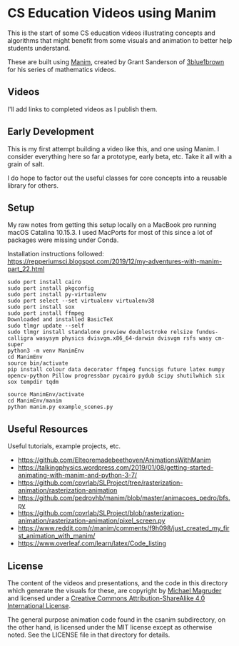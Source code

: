 # CS Education Videos using Manim

This is the start of some CS education videos illustrating concepts and algorithms that might benefit from some 
visuals and animation to better help students understand.

These are built using [Manim](https://github.com/3b1b/manim), created by Grant Sanderson of 
[3blue1brown](https://www.3blue1brown.com/) for his series of mathematics videos.

## Videos

I'll add links to completed videos as I publish them.

## Early Development

This is my first attempt building a video like this, and one using Manim. I consider everything here so far
a prototype, early beta, etc. Take it all with a grain of salt.

I do hope to factor out the useful classes for core concepts into a reusable library for others.

## Setup

My raw notes from getting this setup locally on a MacBook pro running macOS Catalina 10.15.3. I used MacPorts for 
most of this since a lot of packages were missing under Conda.  

Installation instructions followed: https://repperiumsci.blogspot.com/2019/12/my-adventures-with-manim-part_22.html                                                                

```
sudo port install cairo
sudo port install pkgconfig
sudo port install py-virtualenv
sudo port select --set virtualenv virtualenv38
sudo port install sox
sudo port install ffmpeg
Downloaded and installed BasicTeX
sudo tlmgr update --self
sudo tlmgr install standalone preview doublestroke relsize fundus-calligra wasysym physics dvisvgm.x86_64-darwin dvisvgm rsfs wasy cm-super
python3 -m venv ManimEnv
cd ManimEnv
source bin/activate
pip install colour data decorator ffmpeg funcsigs future latex numpy opencv-python Pillow progressbar pycairo pydub scipy shutilwhich six sox tempdir tqdm

source ManimEnv/activate
cd ManimEnv/manim
python manim.py example_scenes.py
```                                        

## Useful Resources

Useful tutorials, example projects, etc.

* https://github.com/Elteoremadebeethoven/AnimationsWithManim
* https://talkingphysics.wordpress.com/2019/01/08/getting-started-animating-with-manim-and-python-3-7/
* https://github.com/cpvrlab/SLProject/tree/rasterization-animation/rasterization-animation
* https://github.com/pedrovhb/manim/blob/master/animacoes_pedro/bfs.py
* https://github.com/cpvrlab/SLProject/blob/rasterization-animation/rasterization-animation/pixel_screen.py
* https://www.reddit.com/r/manim/comments/f9h098/just_created_my_first_animation_with_manim/
* https://www.overleaf.com/learn/latex/Code_listing

## License

The content of the videos and presentations, and the code in this directory which generate the 
visuals for these, are copyright by [Michael Magruder](https://github.com/mikemag) and 
licensed under a 
[Creative Commons Attribution-ShareAlike 4.0 International License](http://creativecommons.org/licenses/by-sa/4.0/).

The general purpose animation code found in the csanim subdirectory, on the other hand, 
is licensed under the MIT license except as
otherwise noted. See the LICENSE file in that directory for details.

